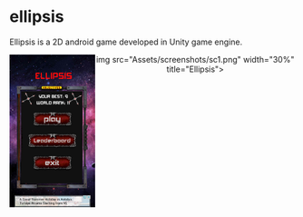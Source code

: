 # ellipsis
Ellipsis is a 2D android game developed in Unity game engine.

<p align="center">
  <img src="Assets/screenshots/scr2.png" width="30%" align="left" title="Ellipsis - Menu">
  img src="Assets/screenshots/sc1.png" width="30%" title="Ellipsis">
</p>


<p align="center">
  
</p>
